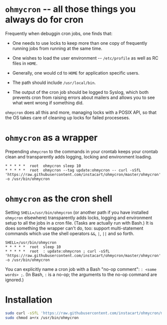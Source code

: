 # `ohmycron` -- all those things you always do for cron

Frequently when debuggin cron jobs, one finds that:

* One needs to use locks to keep more than one copy of frequently running jobs
  from running at the same time.

* One wishes to load the user environment -- `/etc/profile` as well as RC
  files in `HOME`.

* Generally, one would cd to `HOME` for application specific users.

* The path should include `/usr/local/bin`.

* The output of the cron job should be logged to Syslog, which both prevents
  cron from raising errors about mailers and allows you to see what went wrong
  if something did.

`ohmycron` does all this and more, managing locks with a POSIX API, so that
the OS takes care of cleaning up locks for failed proceseses.


# `ohmycron` as a wrapper

Prepending `ohmycron` to the commands in your crontab keeps your crontab clean
and transparently adds logging, locking and environment loading.

```crontab
* * * * *  root  ohmycron sleep 10
* * * * *  root  ohmycron --tag update:ohmycron -- curl -sSfL 'https://raw.githubusercontent.com/instacart/ohmycron/master/ohmycron' -o /usr/bin/ohmycron
```

# `ohmycron` as the cron shell

Setting `SHELL=/usr/bin/ohmycron` (or another path if you have installed
`ohmycron` elsewhere) transparently adds locks, logging and environment setup
to all the jobs in a cron file. (Tasks are actually run with Bash.) It is does
something the wrapper can't do, too: support multi-statement commands which
use the shell operators `&&`, `|`, `||` and so forth.

```crontab
SHELL=/usr/bin/ohmycron
* * * * *  root  sleep 10
* * * * *  root  : update:ohmycron ; curl -sSfL 'https://raw.githubusercontent.com/instacart/ohmycron/master/ohmycron' -o /usr/bin/ohmycron
```

You can explicitly name a cron job with a Bash "no-op comment": `: <some
words> ;`. (In Bash, `:` is a no-op; the arguments to the no-op command are
ignored.)

# Installation

```bash
sudo curl -sSfL 'https://raw.githubusercontent.com/instacart/ohmycron/master/ohmycron' -o /usr/bin/ohmycron
sudo chmod a+rx /usr/bin/ohmycron
```
